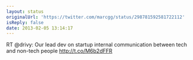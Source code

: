 ```yaml
---
layout: status
originalUrl: 'https://twitter.com/marcgg/status/298781592581722112'
isReply: false
date: 2013-02-05 13:14:17
---
```


RT @drivy: Our lead dev on startup internal communication between tech and non-tech people http://t.co/M6b2dFFR
